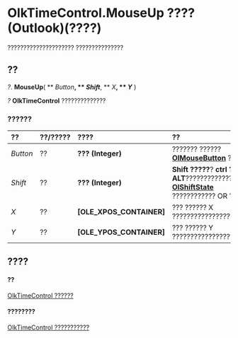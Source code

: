 
# OlkTimeControl.MouseUp ???? (Outlook)(????)

????????????????????? ???????????????


## ??

 _?_. **MouseUp**( ** _Button_**, ** _Shift_**, ** _X_**, ** _Y_** )

 _?_ **OlkTimeControl** ??????????????


### ??????



|**??**|**??/?????**|**????**|**??**|
|:-----|:-----|:-----|:-----|
| _Button_|??|**??? (Integer)**|??????? ??????  **[OlMouseButton](f654f074-f7e7-6128-9d7d-8ec6adbfe5f7.md)** ??????|
| _Shift_|??|**??? (Integer)**|**Shift ?????**?  **ctrl ??**???? **ALT**???????????????? **[OlShiftState](f71dd27d-6930-1450-e8e9-11ab1eace6ca.md)** ???????????? OR ??????|
| _X_|??|**[OLE_XPOS_CONTAINER]**|??? ?????? X ????????????????????????|
| _Y_|??|**[OLE_YPOS_CONTAINER]**|??? ?????? Y ????????????????????????|

## ????


#### ??


[OlkTimeControl ??????](b23f1741-b920-0caf-d4be-9892d8f2ae07.md)
#### ????????


[OlkTimeControl ???????????](http://msdn.microsoft.com/library/4a9d0ec3-40b4-c40c-8774-ba8aa1f092e3%28Office.15%29.aspx)